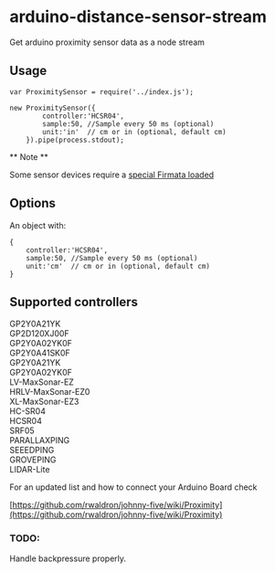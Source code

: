 # arduino-distance-sensor-stream
Get arduino proximity sensor data as a node stream

## Usage

```
var ProximitySensor = require('../index.js');

new ProximitySensor({
		controller:'HCSR04',
		sample:50, //Sample every 50 ms (optional)
		unit:'in'  // cm or in (optional, default cm)
	}).pipe(process.stdout);

```

** Note **

Some sensor devices require a [special Firmata loaded](http://johnny-five.io/api/proximity/#pingfirmata)



## Options

An object with:

	{
		controller:'HCSR04',
		sample:50, //Sample every 50 ms (optional)
		unit:'cm'  // cm or in (optional, default cm)
	}


## Supported controllers 
      
GP2Y0A21YK         
GP2D120XJ00F       
GP2Y0A02YK0F       
GP2Y0A41SK0F       
GP2Y0A21YK         
GP2Y0A02YK0F       
LV-MaxSonar-EZ     
HRLV-MaxSonar-EZ0  
XL-MaxSonar-EZ3    
HC-SR04            
HCSR04             
SRF05             	
PARALLAXPING       
SEEEDPING          
GROVEPING          
LIDAR-Lite      

For an updated list and how to connect your Arduino Board check

[https://github.com/rwaldron/johnny-five/wiki/Proximity](https://github.com/rwaldron/johnny-five/wiki/Proximity)   


### TODO:

Handle backpressure properly.